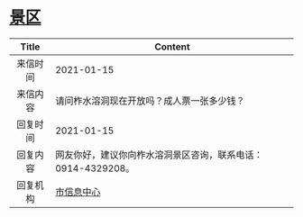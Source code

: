 # [景区](http://www.shangluo.gov.cn/zmhd/ldxxxx.jsp?urltype=leadermail.LeaderMailContentUrl&wbtreeid=1112&leadermailid=6817)

| Title |                  Content                  |
|:-----:|-------------------------------------------|
| 来信时间  | 2021-01-15                                |
| 来信内容  | 请问柞水溶洞现在开放吗？成人票一张多少钱？                     |
| 回复时间  | 2021-01-15                                |
| 回复内容  | 网友你好，建议你向柞水溶洞景区咨询，联系电话：0914-4329208。      |
| 回复机构  | [市信息中心](../../category/agencies/市信息中心.md) |